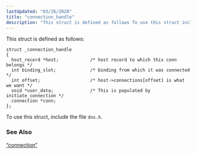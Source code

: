 ```yaml
---
lastUpdated: "03/26/2020"
title: "connection_handle"
description: "This struct is defined as follows To use this struct include the file dns h Section 68 9 connection..."
---
```


This struct is defined as follows:

```
struct _connection_handle
{
  host_record *host;            /* host record to which this conn belongs */
  int binding_slot;             /* binding from which it was connected */
  int offset;                   /* host->connections[offset] is what we want */
  void *user_data;              /* This is populated by initiate_connection */
  connection *conn;
};
```

To use this struct, include the file `dns.h`.

### <a name="idp46430512"></a> See Also

[“connection”](/momentum/3/3-api/structs-connection)